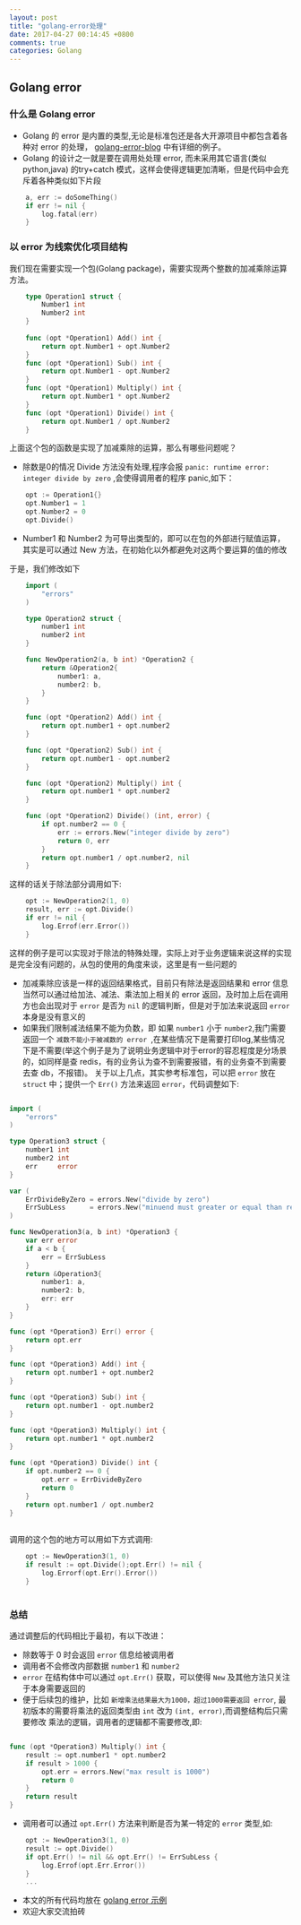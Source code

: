 ```yaml
---
layout: post
title: "golang-error处理"
date: 2017-04-27 00:14:45 +0800
comments: true
categories: Golang
---
```


## Golang error

### 什么是 Golang error

*	Golang 的 error 是内置的类型,无论是标准包还是各大开源项目中都包含着各种对 error 的处理，	[golang-error-blog](https://blog.golang.org/error-handling-and-go) 中有详细的例子。
*	Golang 的设计之一就是要在调用处处理 error, 而未采用其它语言(类似python,java) 的try+catch 模式，这样会使得逻辑更加清晰，但是代码中会充斥着各种类似如下片段
``` go
	a, err := doSomeThing()
	if err != nil {
        log.fatal(err)
	}
```	

### 以 error 为线索优化项目结构

我们现在需要实现一个包(Golang package)，需要实现两个整数的加减乘除运算方法。

``` go
	type Operation1 struct {
        Number1 int
        Number2 int
	}
		
	func (opt *Operation1) Add() int {
		return opt.Number1 + opt.Number2
	}
	func (opt *Operation1) Sub() int {
		return opt.Number1 - opt.Number2
	}
	func (opt *Operation1) Multiply() int {
		return opt.Number1 * opt.Number2
	}
	func (opt *Operation1) Divide() int {
		return opt.Number1 / opt.Number2
	}
```

上面这个包的函数是实现了加减乘除的运算，那么有哪些问题呢？ 

- 除数是0的情况 Divide 方法没有处理,程序会报 ```panic: runtime error: integer divide by zero``` ,会使得调用者的程序 panic,如下：

``` go 
	opt := Operation1{}
	opt.Number1 = 1
	opt.Number2 = 0
	opt.Divide()		
```
 
-  Number1 和 Number2 为可导出类型的，即可以在包的外部进行赋值运算，其实是可以通过 New 方法，在初始化以外都避免对这两个要运算的值的修改
	
于是，我们修改如下

``` go 
	import (
		"errors"
	)

	type Operation2 struct {
		number1 int
		number2 int
	}

	func NewOperation2(a, b int) *Operation2 {
		return &Operation2{
			number1: a,
			number2: b,
		}
	}

	func (opt *Operation2) Add() int {
		return opt.number1 + opt.number2
	}

	func (opt *Operation2) Sub() int {
		return opt.number1 - opt.number2
	}

	func (opt *Operation2) Multiply() int {
		return opt.number1 * opt.number2
	}

	func (opt *Operation2) Divide() (int, error) {
		if opt.number2 == 0 {
			err := errors.New("integer divide by zero")
			return 0, err
		}
		return opt.number1 / opt.number2, nil
	}

```

这样的话关于除法部分调用如下:

```go
	opt := NewOperation2(1, 0)
	result, err := opt.Divide()
	if err != nil {
		log.Errof(err.Error())
	}
```
这样的例子是可以实现对于除法的特殊处理，实际上对于业务逻辑来说这样的实现是完全没有问题的，从包的使用的角度来谈，这里是有一些问题的

- 加减乘除应该是一样的返回结果格式，目前只有除法是返回结果和 error 信息当然可以通过给加法、减法、乘法加上相关的 error 返回，及时加上后在调用方也会出现对于 `error` 是否为 `nil` 的逻辑判断，但是对于加法来说返回 `error` 本身是没有意义的
- 如果我们限制减法结果不能为负数，即 如果 `number1` 小于 `number2`,我门需要返回一个 `减数不能小于被减数的 error `,在某些情况下是需要打印log,某些情况下是不需要(举这个例子是为了说明业务逻辑中对于error的容忍程度是分场景的，如同样是查 redis，有的业务认为查不到需要报错，有的业务查不到需要去查 db，不报错)。
关于以上几点，其实参考标准包，可以把 `error` 放在 `struct` 中；提供一个 `Err()` 方法来返回 `error`，代码调整如下:

``` go

import (
	"errors"
)

type Operation3 struct {
	number1 int
	number2 int
	err     error
}

var (
	ErrDivideByZero = errors.New("divide by zero")
	ErrSubLess      = errors.New("minuend must greater or equal than reduction")
)

func NewOperation3(a, b int) *Operation3 {
	var err error
	if a < b {
		err = ErrSubLess
	}
	return &Operation3{
		number1: a,
		number2: b,
		err: err
	}
}

func (opt *Operation3) Err() error {
	return opt.err
}

func (opt *Operation3) Add() int {
	return opt.number1 + opt.number2
}

func (opt *Operation3) Sub() int {
	return opt.number1 - opt.number2
}

func (opt *Operation3) Multiply() int {
	return opt.number1 * opt.number2
}

func (opt *Operation3) Divide() int {
	if opt.number2 == 0 {
		opt.err = ErrDivideByZero
		return 0
	}
	return opt.number1 / opt.number2
}
	
```

调用的这个包的地方可以用如下方式调用:
``` go
	opt := NewOperation3(1, 0)
	if result := opt.Divide();opt.Err() != nil {
		log.Errorf(opt.Err().Error())
	}
	
```

### 总结

通过调整后的代码相比于最初，有以下改进：

- 除数等于 0 时会返回 `error` 信息给被调用者
- 调用者不会修改内部数据 `number1` 和 `number2`
- `error` 在结构体中可以通过 `opt.Err()` 获取，可以使得 `New` 及其他方法只关注于本身需要返回的
- 便于后续包的维护，比如 `新增乘法结果最大为1000，超过1000需要返回 error`, 最初版本的需要将乘法的返回类型由 `int` 改为 `(int, error)`,而调整结构后只需要修改 乘法的逻辑，调用者的逻辑都不需要修改,即:
``` go

func (opt *Operation3) Multiply() int {
	result := opt.number1 * opt.number2
	if result > 1000 {
		opt.err = errors.New("max result is 1000")
		return 0
	}
	return result
}
```

- 调用者可以通过 `opt.Err()` 方法来判断是否为某一特定的 `error` 类型,如:
```go
	opt := NewOperation3(1, 0)
	result := opt.Divide()
	if opt.Err() != nil && opt.Err() != ErrSubLess {
		log.Errof(opt.Err.Error())
	}
	...
```
-  本文的所有代码均放在 [golang error 示例](https://github.com/jerrybean/golang-examples/tree/master/golang_errors)
-  欢迎大家交流拍砖
